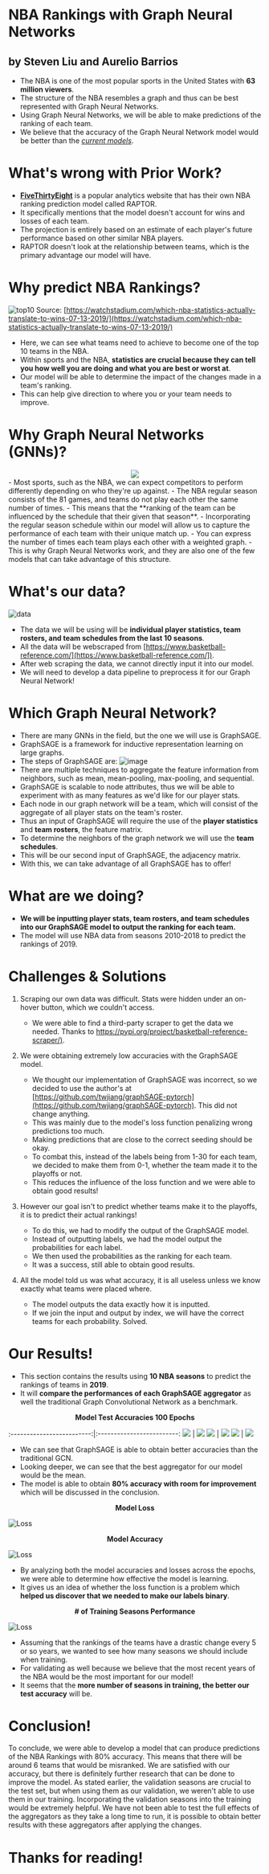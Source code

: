 #  NBA Rankings with Graph Neural Networks
## by Steven Liu and Aurelio Barrios

- The NBA is one of the most popular sports in the United States with **63 million viewers**.
- The structure of the NBA resembles a graph and thus can be best represented with Graph Neural Networks.
- Using Graph Neural Networks, we will be able to make predictions of the ranking of each team.
- We believe that the accuracy of the Graph Neural Network model would be better than the [_current models_](https://fivethirtyeight.com/features/introducing-raptor-our-new-metric-for-the-modern-nba/).

# What's wrong with Prior Work?
- [**FiveThirtyEight**](https://fivethirtyeight.com/tag/nba/) is a popular analytics website that has their own NBA ranking prediction model called RAPTOR.
- It specifically mentions that the model doesn't account for wins and losses of each team.
- The projection is entirely based on an estimate of each player's future performance based on other similar NBA players.
- RAPTOR doesn't look at the relationship between teams, which is the primary advantage our model will have.

# Why predict NBA Rankings?
![top10](img/top10.png)
Source: [https://watchstadium.com/which-nba-statistics-actually-translate-to-wins-07-13-2019/](https://watchstadium.com/which-nba-statistics-actually-translate-to-wins-07-13-2019/)
- Here, we can see what teams need to achieve to become one of the top 10 teams in the NBA.
- Within sports and the NBA, **statistics are crucial because they can tell you how well you are doing and what you are best or worst at**. 
- Our model will be able to determine the impact of the changes made in a team's ranking. 
- This can help give direction to where you or your team needs to improve.

# Why Graph Neural Networks (GNNs)?
 <div style="text-align:center"><img src="img/graph.png" /></div>
- Most sports, such as the NBA, we can expect competitors to perform differently depending on who they're up against.
- The NBA regular season consists of the 81 games, and teams do not play each other the same number of times.
- This means that the **ranking of the team can be influenced by the schedule that their given that season**.
- Incorporating the regular season schedule within our model will allow us to capture the performance of each team with their unique match up.
- You can express the number of times each team plays each other with a weighted graph.
- This is why Graph Neural Networks work, and they are also one of the few models that can take advantage of this structure.

# What's our data?
![data](https://user-images.githubusercontent.com/45984322/110225932-ecefc080-7e9e-11eb-937d-bed63d1d6786.png)
- The data we will be using will be **individual player statistics, team rosters, and team schedules from the last 10 seasons**.
- All the data will be webscraped from [https://www.basketball-reference.com/](https://www.basketball-reference.com/]).
- After web scraping the data, we cannot directly input it into our model.
- We will need to develop a data pipeline to preprocess it for our Graph Neural Network!

# Which Graph Neural Network?
- There are many GNNs in the field, but the one we will use is GraphSAGE.
- GraphSAGE is a framework for inductive representation learning on large graphs.
- The steps of GraphSAGE are:
![image](https://user-images.githubusercontent.com/45984322/110226000-b49cb200-7e9f-11eb-9dd2-579df19259fe.png)
- There are multiple techniques to aggregate the feature information from neighbors, such as mean, mean-pooling, max-pooling, and sequential.
- GraphSAGE is scalable to node attributes, thus we will be able to experiment with as many features as we'd like for our player stats.
- Each node in our graph network will be a team, which will consist of the aggregate of all player stats on the team's roster. 
- Thus an input of GraphSAGE will require the use of the **player statistics** and **team rosters**, the feature matrix.
- To determine the neighbors of the graph network we will use the **team schedules**.
- This will be our second input of GraphSAGE, the adjacency matrix.
- With this, we can take advantage of all GraphSAGE has to offer!

# What are we doing?
- **We will be inputting player stats, team rosters, and team schedules into our GraphSAGE model to output the ranking for each team.**
- The model will use NBA data from seasons 2010-2018 to predict the rankings of 2019.


# Challenges & Solutions
1) Scraping our own data was difficult. Stats were hidden under an on-hover button, which we couldn't access.
   - We were able to find a third-party scraper to get the data we needed. Thanks to [https://pypi.org/project/basketball-reference-scraper/)](https://pypi.org/project/basketball-reference-scraper/).

2) We were obtaining extremely low accuracies with the GraphSAGE model.
   - We thought our implementation of GraphSAGE was incorrect, so we decided to use the author's at [https://github.com/twjiang/graphSAGE-pytorch](https://github.com/twjiang/graphSAGE-pytorch). This did not change anything. 
   - This was mainly due to the model's loss function penalizing wrong predictions too much.
   - Making predictions that are close to the correct seeding should be okay. 
   - To combat this, instead of the labels being from 1-30 for each team, we decided to make them from 0-1, whether the team made it to the playoffs or not. 
   - This reduces the influence of the loss function and we were able to obtain good results!
 
3) However our goal isn't to predict whether teams make it to the playoffs, it is to predict their actual rankings!
   - To do this, we had to modify the output of the GraphSAGE model.
   - Instead of outputting labels, we had the model output the probabilities for each label.
   - We then used the probabilities as the ranking for each team.
   - It was a success, still able to obtain good results.
   
4) All the model told us was what accuracy, it is all useless unless we know exactly what teams were placed where.
   - The model outputs the data exactly how it is inputted.
   - If we join the input and output by index, we will have the correct teams for each probability. Solved.
   

# Our Results!
- This section contains the results using **10 NBA seasons** to predict the rankings of teams in **2019**.
- It will **compare the performances of each GraphSAGE aggregator** as well the traditional Graph Convolutional Network as a benchmark.

<p align="center"> <b>Model Test Accuracies 100 Epochs</b> </p>


:-------------------------:|:-------------------------:
![](results/plots/rawGCNTable.png)  |  ![](results/plots/rawSeqTable.png)
![](results/plots/rawSageMaxPoolTable.png)  |  ![](results/plots/rawSageMeanPoolTable.png)
![](results/plots/rawSageMeanTable.png)  |  ![](results/plots/tableDescript.png)

 - We can see that GraphSAGE is able to obtain better accuracies than the traditional GCN.
 - Looking deeper, we can see that the best aggregator for our model would be the mean.
 - The model is able to obtain **80% accuracy with room for improvement** which will be discussed in the conclusion.


  <p align="center"> <b> Model Loss </b> </p>

  ![Loss](results/plots/resultsModelsLoss.png)
  
  
  <p align="center"> <b> Model Accuracy </b> </p>

  ![Loss](results/plots/resultsModelsAcc.png)
  
  - By analyzing both the model accuracies and losses across the epochs, we were able to determine how effective the model is learning.
  - It gives us an idea of whether the loss function is a problem which **helped us discover that we needed to make our labels binary**.

  <p align="center"> <b> # of Training Seasons Performance </b> </p>

  ![Loss](results/plots/seasonExperiments.png)
  
  - Assuming that the rankings of the teams have a drastic change every 5 or so years, we wanted to see how many seasons we should include when training. 
  - For validating as well because we believe that the most recent years of the NBA would be the most important for our model!
  - It seems that the **more number of seasons in training, the better our test accuracy** will be.

# Conclusion!
   To conclude, we were able to develop a model that can produce predictions of the NBA Rankings with 80% accuracy. This means that there will be around 6 teams that would be misranked. We are satisfied with our accuracy, but there is definitely further research that can be done to improve the model. As stated earlier, the validation seasons are crucial to the test set, but when using them as our validation, we weren't able to use them in our training. Incorporating the validation seasons into the training would be extremely helpful. We have not been able to test the full effects of the aggregators as they take a long time to run, it is possible to obtain better results with these aggregators after applying the changes. 
   
# Thanks for reading!



